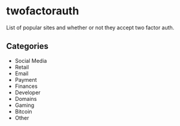 twofactorauth
=============

List of popular sites and whether or not they accept two factor auth.

## Categories

- Social Media
- Retail
- Email
- Payment
- Finances
- Developer
- Domains
- Gaming
- Bitcoin
- Other
